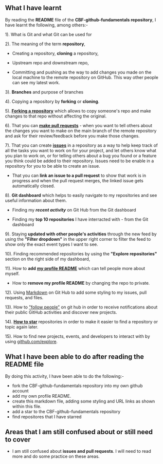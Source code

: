 ## **What I have learnt**

By reading the **README** file of the **CBF-github-fundamentals repository**, I have learnt the following, among others:-

1). What is Git and what Git can be used for

2). The meaning of the term **repository**, 

   * Creating a repository, **cloning** a repository,
   
   * Upstream repo and downstream repo,
   
   * Committing and pushing as the way to add changes you made on the local machine to the remote repository on GitHub. This way other people can see my latest work. 

3). **Branches** and purpose of branches

4). Copying a repository by **forking** or **cloning**.

5). [**Forking a repository**](https://docs.github.com/en/pull-requests/collaborating-with-pull-requests/working-with-forks/fork-a-repo) which allows to copy someone's repo and make changes to that repo without affecting the original.

6). That you can [**make pull requests**](https://docs.github.com/en/pull-requests/collaborating-with-pull-requests/proposing-changes-to-your-work-with-pull-requests/creating-a-pull-request) - when you want to tell others about the changes you want to make on the main branch of the remote repository and ask for their review/feedback before you make those changes.

7). That you can create [**issues**](https://docs.github.com/en/issues/tracking-your-work-with-issues/about-issues) in a repository as a way to help keep track of all the tasks you want to work on for your project, and let others know what you plan to work on, or for telling others about a bug you found or a feature you think could be added to their repository. Issues need to be enable in a repository for you to be able to create an issue.

   * That you can **link an issue to a pull request** to show that work is in progress and when the pull request merges, the linked issue gets automatically closed. 

8). **Git dashboard** which helps to easily navigate to my repositories and see useful information about them.

   * Finding my _**recent activity**_ on Git Hub from the Git dashboard

   * Finding my **top 10 repositories** I have interracted with - from the Git dashboard

9). Staying **updated with other people's activities** through the new feed by using the  **"Filter dropdown"** in the upper right corner to filter the feed to show only the exact event types I want to see.

10). Finding recommended repositories by using the **"Explore repositories"** section on the right side of my dashboard,

11). How to **add** [**my profile README**](https://docs.github.com/en/account-and-profile/setting-up-and-managing-your-github-profile/customizing-your-profile/managing-your-profile-readme#prerequisites) which can tell people more about myself.

   * How to **remove my profile README** by changing the repo to private.

12). Using [Markdown](https://docs.github.com/en/get-started/writing-on-github/getting-started-with-writing-and-formatting-on-github/basic-writing-and-formatting-syntax) on Git Hub to add some styling to my issues, pull requests, and files.

13). How to ["follow people"](https://docs.github.com/en/get-started/exploring-projects-on-github/following-people) on git hub in order to receive notifications about their public GitHub activities and discover new projects.

14). [**How to star**](https://docs.github.com/en/get-started/exploring-projects-on-github/saving-repositories-with-stars) repositories in order to make it easier to find a repository or topic again later. 

15). How to find new projects, events, and developers to interact with by using [github.com/explore](github.com/explore).

## **What I have been able to do after reading the README file**

By doing this activity, I have been able to do the following:-
 - fork the CBF-github-fundamentals repository into my own github account
 - add my own profile README.
 - create this markdown file, adding some styling and URL links as shown within this file.
 - add a star to the CBF-github-fundamentals repository
 - find repositores that I have starred 
 
## **Areas that I am still confused about or still need to cover**

- I am still confused about **issues and pull requests**. I will need to read more and do some practice on these areas.


